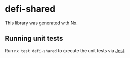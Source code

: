 # defi-shared

This library was generated with [Nx](https://nx.dev).

## Running unit tests

Run `nx test defi-shared` to execute the unit tests via [Jest](https://jestjs.io).
